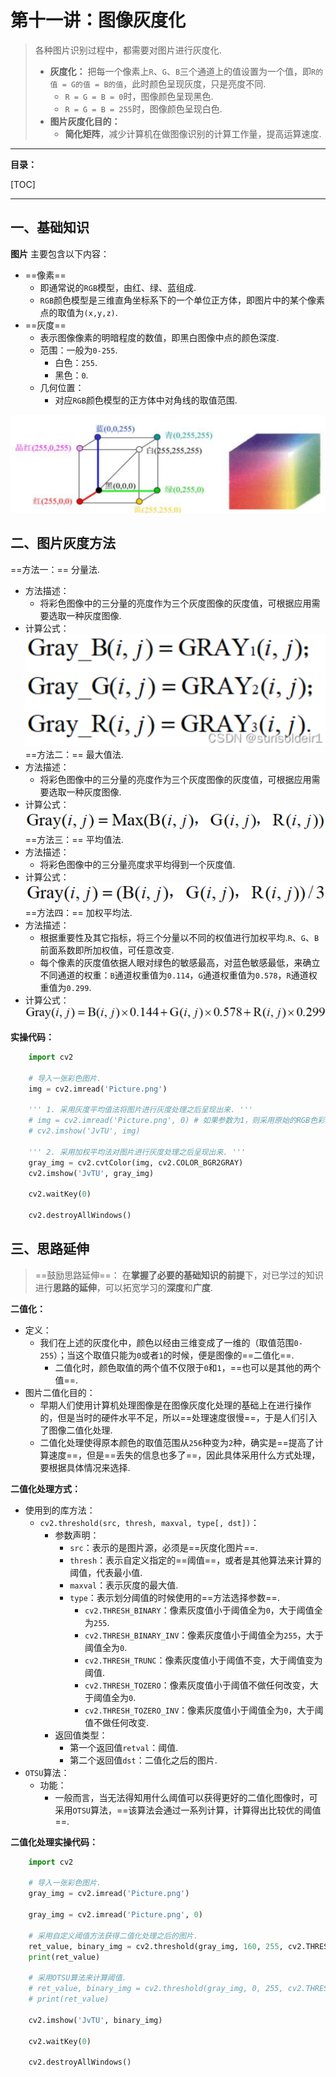 # 第十一讲：图像灰度化

> 各种图片识别过程中，都需要对图片进行灰度化.
> * **灰度化：** 把每一个像素上`R`、`G`、`B`三个通道上的值设置为一个值，即`R的值 = G的值 = B的值`，此时颜色呈现灰度，只是亮度不同.
>   * `R = G = B = 0`时，图像颜色呈现黑色.
>   * `R = G = B = 255`时，图像颜色呈现白色.
> * **图片灰度化目的：** 
>   * **简化矩阵**，减少计算机在做图像识别的计算工作量，提高运算速度.

---

**目录：**

[TOC]

---

## 一、基础知识

**图片** 主要包含以下内容：
* ==像素==
  * 即通常说的`RGB`模型，由红、绿、蓝组成.
  * `RGB`颜色模型是三维直角坐标系下的一个单位正方体，即图片中的某个像素点的取值为`(x,y,z)`.
* ==灰度==
  * 表示图像像素的明暗程度的数值，即黑白图像中点的颜色深度.
  * 范围：一般为`0-255`.
    * 白色：`255`.
    * 黑色：`0`.
  * 几何位置：
    * 对应`RGB`颜色模型的正方体中对角线的取值范围.

![`RGB`颜色模型](./assets/20230628113052.png)

## 二、图片灰度方法

==方法一：== 分量法.
* 方法描述：
  * 将彩色图像中的三分量的亮度作为三个灰度图像的灰度值，可根据应用需要选取一种灰度图像.
* 计算公式：
    ![分量法计算公式](./assets/20230628113400.png)
==方法二：== 最大值法.
* 方法描述：
  * 将彩色图像中的三分量的亮度作为三个灰度图像的灰度值，可根据应用需要选取一种灰度图像.
* 计算公式：
    ![最大值法计算公式](./assets/20230628113458.png)
==方法三：== 平均值法.
* 方法描述：
  * 将彩色图像中的三分量亮度求平均得到一个灰度值.
* 计算公式：
    ![平均值法计算公式](./assets/20230628113616.png)
==方法四：== 加权平均法.
* 方法描述：
  * 根据重要性及其它指标，将三个分量以不同的权值进行加权平均.`R`、`G`、`B`前面系数即所加权值，可任意改变.
  * 每个像素的灰度值依据人眼对绿色的敏感最高，对蓝色敏感最低，来确立不同通道的权重：`B`通道权重值为`0.114`，`G`通道权重值为`0.578`，`R`通道权重值为`0.299`.
* 计算公式：
![加权平均法计算公式](./assets/20230628113813.png)

**实操代码：**

``` Python
    import cv2

    # 导入一张彩色图片.
    img = cv2.imread('Picture.png')

    ''' 1. 采用灰度平均值法将图片进行灰度处理之后呈现出来. '''
    # img = cv2.imread('Picture.png', 0) # 如果参数为1，则采用原始的RGB色彩通道对图片进行显示.
    # cv2.imshow('JvTU', img)

    ''' 2. 采用加权平均法对图片进行灰度处理之后呈现出来. '''
    gray_img = cv2.cvtColor(img, cv2.COLOR_BGR2GRAY)
    cv2.imshow('JvTU', gray_img)

    cv2.waitKey(0)

    cv2.destroyAllWindows()
```

## 三、思路延伸

> ==鼓励思路延伸==：
> 在**掌握了必要的基础知识的前提**下，对已学过的知识进行**思路的延伸**，可以拓宽学习的**深度**和**广度**.

**二值化：**

* 定义：
  * 我们在上述的灰度化中，颜色以经由三维变成了一维的（取值范围`0-255`）；当这个取值只能为`0`或者`1`的时候，便是图像的==二值化==.
    * 二值化时，颜色取值的两个值不仅限于`0`和`1`，==也可以是其他的两个值==.
* 图片二值化目的：
  * 早期人们使用计算机处理图像是在图像灰度化处理的基础上在进行操作的，但是当时的硬件水平不足，所以==处理速度很慢==，于是人们引入了图像二值化处理.
  * 二值化处理使得原本颜色的取值范围从`256`种变为`2`种，确实是==提高了计算速度==，但是==丢失的信息也多了==，因此具体采用什么方式处理，要根据具体情况来选择.

**二值化处理方式：**

* 使用到的库方法：
  * `cv2.threshold(src, thresh, maxval, type[, dst])`：
    * 参数声明：
      * `src`：表示的是图片源，必须是==灰度化图片==.
      * `thresh`：表示自定义指定的==阈值==，或者是其他算法来计算的阈值，代表最小值.
      * `maxval`：表示灰度的最大值.
      * `type`：表示划分阈值的时候使用的==方法选择参数==.
        * `cv2.THRESH_BINARY`：像素灰度值小于阈值全为`0`，大于阈值全为`255`.
        * `cv2.THRESH_BINARY_INV`：像素灰度值小于阈值全为`255`，大于阈值全为`0`.
        * `cv2.THRESH_TRUNC`：像素灰度值小于阈值不变，大于阈值变为阈值.
        * `cv2.THRESH_TOZERO`：像素灰度值小于阈值不做任何改变，大于阈值全为`0`.
        * `cv2.THRESH_TOZERO_INV`：像素灰度值小于阈值全为`0`，大于阈值不做任何改变.
    * 返回值类型：
      * 第一个返回值`retval`：阈值.
      * 第二个返回值`dst`：二值化之后的图片.
* `OTSU`算法：
  * 功能：
    * 一般而言，当无法得知用什么阈值可以获得更好的二值化图像时，可采用`OTSU`算法，==该算法会通过一系列计算，计算得出比较优的阈值==.

**二值化处理实操代码：**

``` Python
    import cv2

    # 导入一张彩色图片.
    gray_img = cv2.imread('Picture.png')

    gray_img = cv2.imread('Picture.png', 0)

    # 采用自定义阈值方法获得二值化处理之后的图片.
    ret_value, binary_img = cv2.threshold(gray_img, 160, 255, cv2.THRESH_BINARY)
    print(ret_value)

    # 采用OTSU算法来计算阈值.
    # ret_value, binary_img = cv2.threshold(gray_img, 0, 255, cv2.THRESH_BINARY + cv2.THRESH_OTSU)
    # print(ret_value)

    cv2.imshow('JvTU', binary_img)

    cv2.waitKey(0)

    cv2.destroyAllWindows()
```
